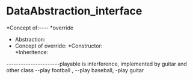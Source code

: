 # DataAbstraction_interface
*Concept of:---- *override 
* Abstraction:  
* Concept of override:
*Constructor:  
*Inheritence:

----------------------playable is interference, implemented by guitar and other class
--play football ,
  --play baseball,
    -play guitar

